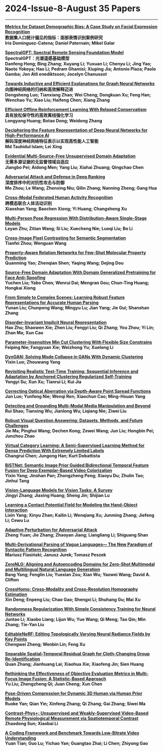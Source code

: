 # 2024-Issue-8-August  35 Papers

*****

**[Metrics for Dataset Demographic Bias: A Case Study on Facial Expression Recognition](https://ieeexplore.ieee.org/document/10420507/)**  
**数据集人口统计偏见的指标：面部表情识别案例研究**  
**Iris Dominguez-Catena; Daniel Paternain; Mikel Galar**  

**[SpectralGPT: Spectral Remote Sensing Foundation Model](https://ieeexplore.ieee.org/document/10490262/)**  
**SpectralGPT：光谱遥感基础模型**  
**Danfeng Hong; Bing Zhang; Xuyang Li; Yuxuan Li; Chenyu Li; Jing Yao; Naoto Yokoya; Hao Li; Pedram Ghamisi; Xiuping Jia; Antonio Plaza; Paolo Gamba; Jon Atli  enediktsson; Jocelyn Chanussot**  

**[Towards Inductive and Efficient Explanations for Graph Neural Networks](https://ieeexplore.ieee.org/document/10423141/)**  
**向图神经网络的归纳和高效解释迈进**  
**Dongsheng Luo; Tianxiang Zhao; Wei Cheng; Dongkuan Xu; Feng Han; Wenchao Yu; Xiao Liu; Haifeng Chen; Xiang Zhang**  

**[Efficient Offline Reinforcement Learning With Relaxed Conservatism](https://ieeexplore.ieee.org/document/10432784/)**  
**具有放松保守性的高效离线强化学习**  
**Longyang Huang; Botao Dong; Weidong Zhang**  

**[Deciphering the Feature Representation of Deep Neural Networks for High-Performance AI](https://ieeexplore.ieee.org/document/10439639/)**  
**解码深度神经网络特征表示以实现高性能人工智能**  
**Md Tauhidul Islam; Lei Xing**  

**[Evidential Multi-Source-Free Unsupervised Domain Adaptation](https://ieeexplore.ieee.org/document/10420513/)**  
**无需多源证据的无监督领域自适应**  
**Jiangbo Pei; Aidong Men; Yang Liu; Xiahai Zhuang; Qingchao Chen**  

**[Adversarial Attack and Defense in Deep Ranking](https://ieeexplore.ieee.org/document/10433769/)**  
**深度排序中的对抗性攻击与防御**  
**Mo Zhou; Le Wang; Zhenxing Niu; Qilin Zhang; Nanning Zheng; Gang Hua**  

**[Cross-Modal Federated Human Activity Recognition](https://ieeexplore.ieee.org/document/10440498/)**  
**跨模态联合人体活动识别**  
**Xiaoshan Yang; Baochen Xiong; Yi Huang; Changsheng Xu**  

**[Multi-Person Pose Regression With Distribution-Aware Single-Stage Models](https://ieeexplore.ieee.org/document/10430443/)**  
**Leyan Zhu; Zitian Wang; Si Liu; Xuecheng Nie; Luoqi Liu; Bo Li**  

**[Cross-Image Pixel Contrasting for Semantic Segmentation](https://ieeexplore.ieee.org/document/10443562/)**  
**Tianfei Zhou; Wenguan Wang**  

**[Property-Aware Relation Networks for Few-Shot Molecular Property Prediction](https://ieeexplore.ieee.org/document/10443285/)**  
**Quanming Yao; Zhenqian Shen; Yaqing Wang; Dejing Dou**  

**[Source-Free Domain Adaptation With Domain Generalized Pretraining for Face Anti-Spoofing](https://ieeexplore.ieee.org/document/10449373/)**  
**Yuchen Liu; Yabo Chen; Wenrui Dai; Mengran Gou; Chun-Ting Huang; Hongkai Xiong**  

**[From Simple to Complex Scenes: Learning Robust Feature Representations for Accurate Human Parsing](https://ieeexplore.ieee.org/document/10438878/)**  
**Yunan Liu; Chunpeng Wang; Mingyu Lu; Jian Yang; Jie Gui; Shanshan Zhang**  

**[Disorder-Invariant Implicit Neural Representation](https://ieeexplore.ieee.org/document/10436706/)**  
**Hao Zhu; Shaowen Xie; Zhen Liu; Fengyi Liu; Qi Zhang; You Zhou; Yi Lin; Zhan Ma; Xun Cao**  

**[Parameter-Insensitive Min Cut Clustering With Flexible Size Constrains](https://ieeexplore.ieee.org/document/10440474/)**  
**Feiping Nie; Fangyuan Xie; Weizhong Yu; Xuelong Li**  

**[DynGAN: Solving Mode Collapse in GANs With Dynamic Clustering](https://ieeexplore.ieee.org/document/10440507/)**  
**Yixin Luo; Zhouwang Yang**  

**[Revisiting Realistic Test-Time Training: Sequential Inference and Adaptation by Anchored Clustering Regularized Self-Training](https://ieeexplore.ieee.org/document/10452869/)**  
**Yongyi Su; Xun Xu; Tianrui Li; Kui Jia**  

**[Correcting Optical Aberration via Depth-Aware Point Spread Functions](https://ieeexplore.ieee.org/document/10448544/)**  
**Jun Luo; Yunfeng Nie; Wenqi Ren; Xiaochun Cao; Ming-Hsuan Yang**  

**[Detecting and Grounding Multi-Modal Media Manipulation and Beyond](https://ieeexplore.ieee.org/document/10440475/)**  
**Rui Shao; Tianxing Wu; Jianlong Wu; Liqiang Nie; Ziwei Liu**  

**[Robust Visual Question Answering: Datasets, Methods, and Future Challenges](https://ieeexplore.ieee.org/document/10438044/)**  
**Jie Ma; Pinghui Wang; Dechen Kong; Zewei Wang; Jun Liu; Hongbin Pei; Junzhou Zhao**  

**[Virtual Category Learning: A Semi-Supervised Learning Method for Dense Prediction With Extremely Limited Labels](https://ieeexplore.ieee.org/document/10440511/)**  
**Changrui Chen; Jungong Han; Kurt Debattista**  

**[BiSTNet: Semantic Image Prior Guided Bidirectional Temporal Feature Fusion for Deep Exemplar-Based Video Colorization](https://ieeexplore.ieee.org/document/10453471/)**  
**Yixin Yang; Jinshan Pan; Zhongzheng Peng; Xiaoyu Du; Zhulin Tao; Jinhui Tang**  

**[Vision-Language Models for Vision Tasks: A Survey](https://ieeexplore.ieee.org/document/10445007/)**  
**Jingyi Zhang; Jiaxing Huang; Sheng Jin; Shijian Lu**  


**[Learning a Contact Potential Field for Modeling the Hand-Object Interaction](https://ieeexplore.ieee.org/document/10478277/)**  
**Lixin Yang; Xinyu Zhan; Kailin Li; Wenqiang Xu; Junming Zhang; Jiefeng Li; Cewu Lu**  

**[Adaptive Perturbation for Adversarial Attack](https://ieeexplore.ieee.org/document/10440467/)**  
**Zheng Yuan; Jie Zhang; Zhaoyan Jiang; Liangliang Li; Shiguang Shan**  

**[Multi-Derivational Parsing of Vague Languages— The New Paradigm of Syntactic Pattern Recognition](https://ieeexplore.ieee.org/document/10439646/)**  
**Mariusz Flasiński; Janusz Jurek; Tomasz Peszek**  

**[ZeroNLG: Aligning and Autoencoding Domains for Zero-Shot Multimodal and Multilingual Natural Language Generation](https://ieeexplore.ieee.org/document/10453989/)**  
**Bang Yang; Fenglin Liu; Yuexian Zou; Xian Wu; Yaowei Wang; David A. Clifton**  

**[CrossHomo: Cross-Modality and Cross-Resolution Homography Estimation](https://ieeexplore.ieee.org/document/10438073/)**  
**Xin Deng; Enpeng Liu; Chao Gao; Shengxi Li; Shuhang Gu; Mai Xu**  

**[Randomness Regularization With Simple Consistency Training for Neural Networks](https://ieeexplore.ieee.org/document/10453595/)**  
**Juntao Li; Xiaobo Liang; Lijun Wu; Yue Wang; Qi Meng; Tao Qin; Min Zhang; Tie-Yan Liu**  

**[EditableNeRF: Editing Topologically Varying Neural Radiance Fields by Key Points](https://ieeexplore.ieee.org/document/10436377/)**  
**Chengwei Zheng; Wenbin Lin; Feng Xu**  

**[Separable Spatial-Temporal Residual Graph for Cloth-Changing Group Re-Identification](https://ieeexplore.ieee.org/document/10443971/)**  
**Quan Zhang; Jianhuang Lai; Xiaohua Xie; Xiaofeng Jin; Sien Huang**  

**[Rethinking the Effectiveness of Objective Evaluation Metrics in Multi-Focus Image Fusion: A Statistic-Based Approach](https://ieeexplore.ieee.org/document/10440470/)**  
**Yu Liu; Zhengzheng Qi; Juan Cheng; Xun Chen**  

**[Pose-Driven Compression for Dynamic 3D Human via Human Prior Models](https://ieeexplore.ieee.org/document/10443540/)**  
**Ruoke Yan; Qian Yin; Xinfeng Zhang; Qi Zhang; Gai Zhang; Siwei Ma**  

**[Contrast-Phys+: Unsupervised and Weakly-Supervised Video-Based Remote Physiological Measurement via Spatiotemporal Contrast](https://ieeexplore.ieee.org/document/10440521/)**  
**Zhaodong Sun; Xiaobai Li**  

**[A Coding Framework and Benchmark Towards Low-Bitrate Video Understanding](https://ieeexplore.ieee.org/document/10440520/)**  
**Yuan Tian; Guo Lu; Yichao Yan; Guangtao Zhai; Li Chen; Zhiyong Gao**  



